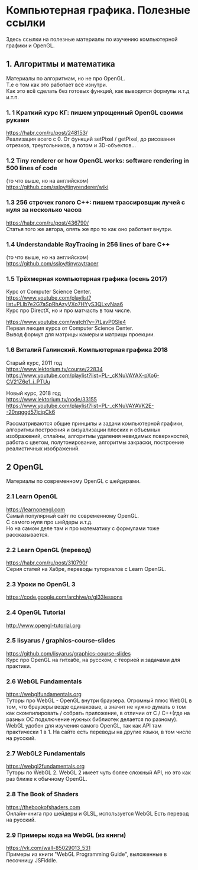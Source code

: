 # Компьютерная графика. Полезные ссылки

Здесь ссылки на полезные материалы по изучению компьютерной графики и OpenGL.

## 1. Алгоритмы и математика

Материалы по алгоритмам, но не про OpenGL. <br>
Т.е о том как это работает всё изнутри. <br>
Как это всё сделать без готовых функций, как выводятся формулы и.т.д и.т.п.

### 1. 1 Краткий курс КГ: пишем упрощенный OpenGL своими руками

https://habr.com/ru/post/248153/ <br>
Реализация всего с 0. От функций setPixel / getPixel, до рисования отрезков, треугольников, а потом и 3D-объектов...

### 1.2 Tiny renderer or how OpenGL works: software rendering in 500 lines of code

(то что выше, но на английском) <br>
https://github.com/ssloy/tinyrenderer/wiki

### 1.3 256 строчек голого C++: пишем трассировщик лучей с нуля за несколько часов

https://habr.com/ru/post/436790/ <br>
Статья того же автора, опять же про то как оно работает внутри.

### 1.4 Understandable RayTracing in 256 lines of bare C++

(то что выше, но на английском) <br>
https://github.com/ssloy/tinyraytracer <br>

### 1.5 Трёхмерная компьютерная графика (осень 2017)

Курс от Computer Science Center. <br>
https://www.youtube.com/playlist?list=PLlb7e2G7aSpRhAzyVXo7HYyS3QLxvNaa6 <br>
Курс про DirectX, но и про матчасть в том числе.

https://www.youtube.com/watch?v=7tLavP0SIe4 <br>
Первая лекция курса от Computer Science Center. <br>
Вывод формул для матрицы камеры и матрицы проекции.

### 1.6 Виталий Галинский. Компьютерная графика 2018

Старый курс, 2011 год <br>
https://www.lektorium.tv/course/22834 <br>
https://www.youtube.com/playlist?list=PL-_cKNuVAYAX-pXo6-CV21Z6e1_i_PTUu

Новый курс, 2018 год <br>
https://www.lektorium.tv/node/33155 <br>
https://www.youtube.com/playlist?list=PL-_cKNuVAYAVK2E--20nqggd57jcipCk6 <br>

Рассматриваются общие принципы и задачи компьютерной графики, алгоритмы построения и визуализации плоских и объемных изображений, сплайны, алгоритмы удаления невидимых поверхностей, работа с цветом, полутонирование, алгоритмы закраски, построение реалистичных изображений.

## 2 OpenGL

Материалы по современному OpenGL с шейдерами.

### 2.1 Learn OpenGL

https://learnopengl.com <br>
Самый популярный сайт по современному OpenGL. <br>
С самого нуля про шейдеры и.т.д. <br>
Но на самом деле там и про математику с формулами тоже рассказывается.

### 2.2 Learn OpenGL (перевод)

https://habr.com/ru/post/310790/ <br>
Серия статей на Хабре, переводы туториалов с Learn OpenGL.

### 2.3 Уроки по OpenGL 3

https://code.google.com/archive/p/gl33lessons

### 2.4 OpenGL Tutorial

http://www.opengl-tutorial.org

### 2.5 lisyarus / graphics-course-slides

https://github.com/lisyarus/graphics-course-slides <br>
Курс про OpenGL на гитхабе, на русском, с теорией и задачами для практики.

### 2.6 WebGL Fundamentals

https://webglfundamentals.org <br>
Туторы про WebGL - OpenGL внутри браузера.
Огромный плюс WebGL в том, что браузеры везде одинаковые,
а значит не нужно думать о том как скомпилировать / собрать приложение, в отличии от C / C++(где на разных ОС подключение нужных библиотек делается по разному). WebGL удобен для изучения самого OpenGL, так как API там практически 1 в 1. На сайте есть переводы на другие языки, в том числе на русский.

### 2.7 WebGL2 Fundamentals

https://webgl2fundamentals.org <br>
Туторы по WebGL 2. WebGL 2 имеет чуть более сложный API, но это как раз ближе к обычному OpenGL.

### 2.8 The Book of Shaders

https://thebookofshaders.com <br>
Онлайн-книга про шейдеры и GLSL, используется WebGL
Есть перевод на русский.

### 2.9 Примеры кода на WebGL (из книги)

https://vk.com/wall-85029013_531 <br>
Примеры из книги "WebGL Programming Guide",
выложенные в песочницу JSFiddle.
